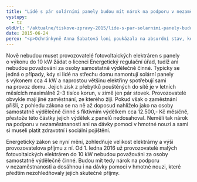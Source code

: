 ```yaml
---
title: "Lidé s pár solárními panely budou mít nárok na podporu v nezaměstnanosti. I díky připomínkám ochránkyně"
vystupy:
  - tz
oldUrl: "/aktualne/tiskove-zpravy-2015/lide-s-par-solarnimi-panely-budou-mit-narok-na-podporu-v-nezamestnanosti-i-diky-pripomink"
date: 2015-06-24
perex: "<p>Ochránkyně Anna Šabatová loni poukázala na absurdní stav, kdy provozovatelé malých fotovoltaických elektráren kvůli pár solárním panelům na střeše domku nedosáhli při ztrátě zaměstnání na podporu v nezaměstnanosti. Podle zákona totiž byli považováni za osoby samostatně výdělečně činné, které nemohou být vedené v evidenci uchazečů o zaměstnání úřadu práce. Při ztrátě zaměstnání se tak výroba elektřiny ze solárních panelů stala dle zákona jejich hlavním příjmem, byť si výrobou vydělali maximálně pár tisíc korun ročně. S přispěním ochránkyně nyní došlo ke změně zákona, která malým provozovatelům uděluje výjimku.</p>"
---
```


<!-- imported from the old website -->

<p>Nově nebudou muset provozovatelé fotovoltaických elektráren s panely o výkonu do 10 kW žádat o licenci Energetický regulační úřad, tudíž ani nebudou považováni za osoby samostatně výdělečně činné. Typicky se jedná o případy, kdy si lidé na střechu domu namontují solární panely s výkonem cca 4 kW a naprostou většinu elektřiny spotřebují sami na provoz domu. Jejich zisk z přebytků pouštěných do sítě je v letních měsících maximálně 2-3 tisíce korun, v zimě jen pár stovek. Provozovatelé obvykle mají jiné zaměstnání, ze kterého žijí. Pokud však o zaměstnání přišli, z pohledu zákona se na ně až doposud nahlíželo jako na osoby samostatně výdělečně činné s fiktivním výdělkem cca 12.500,- Kč měsíčně, přestože této částky jejich výdělek z panelů nedosahoval. Neměli tak nárok na podporu v nezaměstnanosti ani na dávky pomoci v hmotné nouzi a sami si museli platit zdravotní i sociální pojištění. </p><p>Energetický zákon se nyní mění, zohledňuje velikost elektrárny a výši provozovatelova příjmu z ní. Od 1. ledna 2016 už provozovatelé malých fotovoltaických elektráren do 10 kW nebudou považováni za osoby samostatně výdělečně činné. Budou mít tedy nárok na podporu v nezaměstnanosti a dosáhnou i na dávky pomoci v hmotné nouzi, které předtím nezohledňovaly jejich skutečné příjmy. </p>
